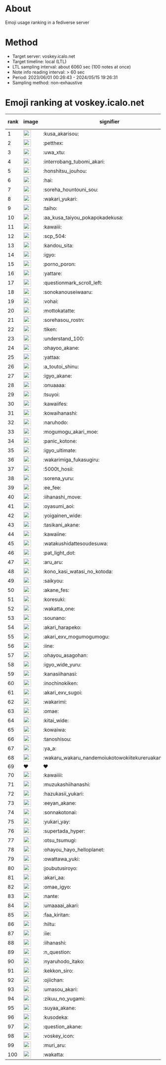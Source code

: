 # About
Emoji usage ranking in a fediverse server

# Method
- Target server: voskey.icalo.net
- Target timeline: local (LTL)
- LTL sampling interval: about 6060 sec (100 notes at once)
- Note info reading interval: > 60 sec
- Period: 2023/06/01 00:26:43 - 2024/05/15 19:26:31 
- Sampling method: non-exhaustive

# Emoji ranking at voskey.icalo.net

|rank|image|signifier|type|frequency score|
|----|----|----|----|----|
|1|<img height="24" src="https://voskey.icalo.net/emoji/kusa_akarisou.webp">|:kusa_akarisou:|custom|25606|
|2|<img height="24" src="https://voskey.icalo.net/emoji/petthex.webp">|:petthex:|custom|17562|
|3|<img height="24" src="https://voskey.icalo.net/emoji/uwa_xtu.webp">|:uwa_xtu:|custom|11279|
|4|<img height="24" src="https://voskey.icalo.net/emoji/interrobang_tubomi_akari.webp">|:interrobang_tubomi_akari:|custom|8996|
|5|<img height="24" src="https://voskey.icalo.net/emoji/honshitsu_jouhou.webp">|:honshitsu_jouhou:|custom|8312|
|6|<img height="24" src="https://voskey.icalo.net/emoji/hai.webp">|:hai:|custom|7376|
|7|<img height="24" src="https://voskey.icalo.net/emoji/soreha_hountouni_sou.webp">|:soreha_hountouni_sou:|custom|6626|
|8|<img height="24" src="https://voskey.icalo.net/emoji/wakari_yukari.webp">|:wakari_yukari:|custom|6515|
|9|<img height="24" src="https://voskey.icalo.net/emoji/taiho.webp">|:taiho:|custom|6468|
|10|<img height="24" src="https://voskey.icalo.net/emoji/aa_kusa_taiyou_pokapokadekusa.webp">|:aa_kusa_taiyou_pokapokadekusa:|custom|5938|
|11|<img height="24" src="https://voskey.icalo.net/emoji/kawaiii.webp">|:kawaiii:|custom|5503|
|12|<img height="24" src="https://voskey.icalo.net/emoji/scp_504.webp">|:scp_504:|custom|5436|
|13|<img height="24" src="https://voskey.icalo.net/emoji/kandou_sita.webp">|:kandou_sita:|custom|5223|
|14|<img height="24" src="https://voskey.icalo.net/emoji/igyo.webp">|:igyo:|custom|4319|
|15|<img height="24" src="https://voskey.icalo.net/emoji/porno_poron.webp">|:porno_poron:|custom|4125|
|16|<img height="24" src="https://voskey.icalo.net/emoji/yattare.webp">|:yattare:|custom|4027|
|17|<img height="24" src="https://voskey.icalo.net/emoji/questionmark_scroll_left.webp">|:questionmark_scroll_left:|custom|4027|
|18|<img height="24" src="https://voskey.icalo.net/emoji/sonokanouseiwaaru.webp">|:sonokanouseiwaaru:|custom|3862|
|19|<img height="24" src="https://voskey.icalo.net/emoji/vohai.webp">|:vohai:|custom|3787|
|20|<img height="24" src="https://voskey.icalo.net/emoji/mottokatatte.webp">|:mottokatatte:|custom|3661|
|21|<img height="24" src="https://voskey.icalo.net/emoji/sorehasou_rostn.webp">|:sorehasou_rostn:|custom|3642|
|22|<img height="24" src="https://voskey.icalo.net/emoji/tiken.webp">|:tiken:|custom|3478|
|23|<img height="24" src="https://voskey.icalo.net/emoji/understand_100.webp">|:understand_100:|custom|3310|
|24|<img height="24" src="https://voskey.icalo.net/emoji/ohayoo_akane.webp">|:ohayoo_akane:|custom|3211|
|25|<img height="24" src="https://voskey.icalo.net/emoji/yattaa.webp">|:yattaa:|custom|3135|
|26|<img height="24" src="https://voskey.icalo.net/emoji/a_toutoi_shinu.webp">|:a_toutoi_shinu:|custom|2973|
|27|<img height="24" src="https://voskey.icalo.net/emoji/igyo_akane.webp">|:igyo_akane:|custom|2916|
|28|<img height="24" src="https://voskey.icalo.net/emoji/onuaaaa.webp">|:onuaaaa:|custom|2832|
|29|<img height="24" src="https://voskey.icalo.net/emoji/tsuyoi.webp">|:tsuyoi:|custom|2828|
|30|<img height="24" src="https://voskey.icalo.net/emoji/kawaiifes.webp">|:kawaiifes:|custom|2757|
|31|<img height="24" src="https://voskey.icalo.net/emoji/kowaihanashi.webp">|:kowaihanashi:|custom|2630|
|32|<img height="24" src="https://voskey.icalo.net/emoji/naruhodo.webp">|:naruhodo:|custom|2587|
|33|<img height="24" src="https://voskey.icalo.net/emoji/mogumogu_akari_moe.webp">|:mogumogu_akari_moe:|custom|2563|
|34|<img height="24" src="https://voskey.icalo.net/emoji/panic_kotone.webp">|:panic_kotone:|custom|2489|
|35|<img height="24" src="https://voskey.icalo.net/emoji/igyo_ultimate.webp">|:igyo_ultimate:|custom|2460|
|36|<img height="24" src="https://voskey.icalo.net/emoji/wakarimiga_fukasugiru.webp">|:wakarimiga_fukasugiru:|custom|2361|
|37|<img height="24" src="https://voskey.icalo.net/emoji/5000t_hosii.webp">|:5000t_hosii:|custom|2338|
|38|<img height="24" src="https://voskey.icalo.net/emoji/sorena_yuru.webp">|:sorena_yuru:|custom|2300|
|39|<img height="24" src="https://voskey.icalo.net/emoji/ee_fee.webp">|:ee_fee:|custom|2283|
|40|<img height="24" src="https://voskey.icalo.net/emoji/iihanashi_move.webp">|:iihanashi_move:|custom|2240|
|41|<img height="24" src="https://voskey.icalo.net/emoji/oyasumi_aoi.webp">|:oyasumi_aoi:|custom|2177|
|42|<img height="24" src="https://voskey.icalo.net/emoji/yoigainen_wide.webp">|:yoigainen_wide:|custom|2065|
|43|<img height="24" src="https://voskey.icalo.net/emoji/tasikani_akane.webp">|:tasikani_akane:|custom|2045|
|44|<img height="24" src="https://voskey.icalo.net/emoji/kawaiine.webp">|:kawaiine:|custom|1990|
|45|<img height="24" src="https://voskey.icalo.net/emoji/watakushidattesoudesuwa.webp">|:watakushidattesoudesuwa:|custom|1984|
|46|<img height="24" src="https://voskey.icalo.net/emoji/pat_light_dot.webp">|:pat_light_dot:|custom|1880|
|47|<img height="24" src="https://voskey.icalo.net/emoji/aru_aru.webp">|:aru_aru:|custom|1864|
|48|<img height="24" src="https://voskey.icalo.net/emoji/kono_kasi_watasi_no_kotoda.webp">|:kono_kasi_watasi_no_kotoda:|custom|1854|
|49|<img height="24" src="https://voskey.icalo.net/emoji/saikyou.webp">|:saikyou:|custom|1843|
|50|<img height="24" src="https://voskey.icalo.net/emoji/akane_fes.webp">|:akane_fes:|custom|1841|
|51|<img height="24" src="https://voskey.icalo.net/emoji/koresuki.webp">|:koresuki:|custom|1840|
|52|<img height="24" src="https://voskey.icalo.net/emoji/wakatta_one.webp">|:wakatta_one:|custom|1793|
|53|<img height="24" src="https://voskey.icalo.net/emoji/sounano.webp">|:sounano:|custom|1788|
|54|<img height="24" src="https://voskey.icalo.net/emoji/akari_harapeko.webp">|:akari_harapeko:|custom|1787|
|55|<img height="24" src="https://voskey.icalo.net/emoji/akari_exv_mogumogumogu.webp">|:akari_exv_mogumogumogu:|custom|1771|
|56|<img height="24" src="https://voskey.icalo.net/emoji/iine.webp">|:iine:|custom|1670|
|57|<img height="24" src="https://voskey.icalo.net/emoji/ohayou_asagohan.webp">|:ohayou_asagohan:|custom|1631|
|58|<img height="24" src="https://voskey.icalo.net/emoji/igyo_wide_yuru.webp">|:igyo_wide_yuru:|custom|1619|
|59|<img height="24" src="https://voskey.icalo.net/emoji/kanasiihanasi.webp">|:kanasiihanasi:|custom|1580|
|60|<img height="24" src="https://voskey.icalo.net/emoji/inochinokiken.webp">|:inochinokiken:|custom|1551|
|61|<img height="24" src="https://voskey.icalo.net/emoji/akari_exv_sugoi.webp">|:akari_exv_sugoi:|custom|1530|
|62|<img height="24" src="https://voskey.icalo.net/emoji/wakarimi.webp">|:wakarimi:|custom|1514|
|63|<img height="24" src="https://voskey.icalo.net/emoji/omae.webp">|:omae:|custom|1419|
|64|<img height="24" src="https://voskey.icalo.net/emoji/kitai_wide.webp">|:kitai_wide:|custom|1403|
|65|<img height="24" src="https://voskey.icalo.net/emoji/kowaiwa.webp">|:kowaiwa:|custom|1401|
|66|<img height="24" src="https://voskey.icalo.net/emoji/tanoshisou.webp">|:tanoshisou:|custom|1399|
|67|<img height="24" src="https://voskey.icalo.net/emoji/ya_a.webp">|:ya_a:|custom|1393|
|68|<img height="24" src="https://voskey.icalo.net/emoji/wakaru_wakaru_nandemoiukotowokiitekureruakanetyan.webp">|:wakaru_wakaru_nandemoiukotowokiitekureruakanetyan:|custom|1373|
|69|❤|❤|unicode|1310|
|70|<img height="24" src="https://voskey.icalo.net/emoji/kawaiiii.webp">|:kawaiiii:|custom|1305|
|71|<img height="24" src="https://voskey.icalo.net/emoji/muzukashiihanashi.webp">|:muzukashiihanashi:|custom|1269|
|72|<img height="24" src="https://voskey.icalo.net/emoji/hazukasii_yukari.webp">|:hazukasii_yukari:|custom|1268|
|73|<img height="24" src="https://voskey.icalo.net/emoji/eeyan_akane.webp">|:eeyan_akane:|custom|1261|
|74|<img height="24" src="https://voskey.icalo.net/emoji/sonnakotonai.webp">|:sonnakotonai:|custom|1245|
|75|<img height="24" src="https://voskey.icalo.net/emoji/yukari_yay.webp">|:yukari_yay:|custom|1229|
|76|<img height="24" src="https://voskey.icalo.net/emoji/supertada_hyper.webp">|:supertada_hyper:|custom|1205|
|77|<img height="24" src="https://voskey.icalo.net/emoji/otsu_tsumugi.webp">|:otsu_tsumugi:|custom|1195|
|78|<img height="24" src="https://voskey.icalo.net/emoji/ohayou_hayo_helloplanet.webp">|:ohayou_hayo_helloplanet:|custom|1175|
|79|<img height="24" src="https://voskey.icalo.net/emoji/owattawa_yuki.webp">|:owattawa_yuki:|custom|1170|
|80|<img height="24" src="https://voskey.icalo.net/emoji/joubutusiroyo.webp">|:joubutusiroyo:|custom|1160|
|81|<img height="24" src="https://voskey.icalo.net/emoji/akari_aa.webp">|:akari_aa:|custom|1156|
|82|<img height="24" src="https://voskey.icalo.net/emoji/omae_igyo.webp">|:omae_igyo:|custom|1151|
|83|<img height="24" src="https://voskey.icalo.net/emoji/nante.webp">|:nante:|custom|1136|
|84|<img height="24" src="https://voskey.icalo.net/emoji/umaaaai_akari.webp">|:umaaaai_akari:|custom|1134|
|85|<img height="24" src="https://voskey.icalo.net/emoji/faa_kiritan.webp">|:faa_kiritan:|custom|1128|
|86|<img height="24" src="https://voskey.icalo.net/emoji/hiltu.webp">|:hiltu:|custom|1118|
|87|<img height="24" src="https://voskey.icalo.net/emoji/iie.webp">|:iie:|custom|1118|
|88|<img height="24" src="https://voskey.icalo.net/emoji/iihanashi.webp">|:iihanashi:|custom|1115|
|89|<img height="24" src="https://voskey.icalo.net/emoji/n_question.webp">|:n_question:|custom|1108|
|90|<img height="24" src="https://voskey.icalo.net/emoji/nyaruhodo_itako.webp">|:nyaruhodo_itako:|custom|1106|
|91|<img height="24" src="https://voskey.icalo.net/emoji/kekkon_siro.webp">|:kekkon_siro:|custom|1098|
|92|<img height="24" src="https://voskey.icalo.net/emoji/ojiichan.webp">|:ojiichan:|custom|1098|
|93|<img height="24" src="https://voskey.icalo.net/emoji/umasou_akari.webp">|:umasou_akari:|custom|1093|
|94|<img height="24" src="https://voskey.icalo.net/emoji/zikuu_no_yugami.webp">|:zikuu_no_yugami:|custom|1087|
|95|<img height="24" src="https://voskey.icalo.net/emoji/suyaa_akane.webp">|:suyaa_akane:|custom|1067|
|96|<img height="24" src="https://voskey.icalo.net/emoji/kusodeka.webp">|:kusodeka:|custom|1055|
|97|<img height="24" src="https://voskey.icalo.net/emoji/question_akane.webp">|:question_akane:|custom|1046|
|98|<img height="24" src="https://voskey.icalo.net/emoji/voskey_icon.webp">|:voskey_icon:|custom|1008|
|99|<img height="24" src="https://voskey.icalo.net/emoji/muri_aru.webp">|:muri_aru:|custom|1003|
|100|<img height="24" src="https://voskey.icalo.net/emoji/wakatta.webp">|:wakatta:|custom|986|
